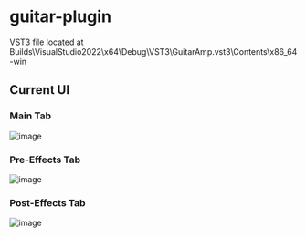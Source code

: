 # guitar-plugin

VST3 file located at Builds\VisualStudio2022\x64\Debug\VST3\GuitarAmp.vst3\Contents\x86_64-win

## Current UI

### Main Tab
![image](https://github.com/user-attachments/assets/5c7ce193-a0ad-4e0c-89f5-34a1b170631b)

### Pre-Effects Tab
![image](https://github.com/user-attachments/assets/580ac2e2-58ab-4c3c-bfd8-e09b3da76c19)

### Post-Effects Tab
![image](https://github.com/user-attachments/assets/5ceceb20-ffc5-47ca-abfa-07e1a8abd0c9)

